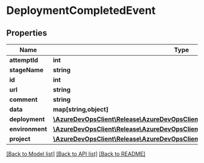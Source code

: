 # DeploymentCompletedEvent

## Properties
Name | Type | Description | Notes
------------ | ------------- | ------------- | -------------
**attemptId** | **int** |  | [optional] 
**stageName** | **string** |  | [optional] 
**id** | **int** |  | [optional] 
**url** | **string** |  | [optional] 
**comment** | **string** |  | [optional] 
**data** | **map[string,object]** |  | [optional] 
**deployment** | [**\AzureDevOpsClient\Release\AzureDevOpsClient\Release\Model\Deployment**](Deployment.md) |  | [optional] 
**environment** | [**\AzureDevOpsClient\Release\AzureDevOpsClient\Release\Model\ReleaseEnvironment**](ReleaseEnvironment.md) |  | [optional] 
**project** | [**\AzureDevOpsClient\Release\AzureDevOpsClient\Release\Model\ProjectReference**](ProjectReference.md) |  | [optional] 

[[Back to Model list]](../README.md#documentation-for-models) [[Back to API list]](../README.md#documentation-for-api-endpoints) [[Back to README]](../README.md)


